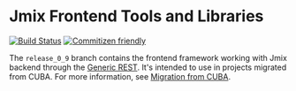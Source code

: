 # Jmix Frontend Tools and Libraries

[![Build Status](https://travis-ci.org/haulmont/jmix-frontend.svg?branch=master)](https://travis-ci.org/haulmont/jmix-frontend)
[![Commitizen friendly](https://img.shields.io/badge/commitizen-friendly-brightgreen.svg)](http://commitizen.github.io/cz-cli/)

The `release_0_9` branch contains the frontend framework working with Jmix backend through the [Generic REST](https://docs.jmix.io/jmix/rest/index.html). It's intended to use in projects migrated from CUBA. For more information, see [Migration from CUBA](https://docs-frontend.jmix.io/jmix-frontend-docs/0.x/getting-started/migration-cuba-to-jmix.html).
